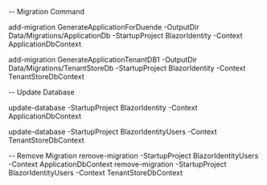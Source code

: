 -- Migration Command

add-migration GenerateApplicationForDuende -OutputDir  Data/Migrations/ApplicationDb  -StartupProject BlazorIdentity -Context ApplicationDbContext

add-migration GenerateApplicationTenantDB1 -OutputDir  Data/Migrations/TenantStoreDb  -StartupProject BlazorIdentity -Context TenantStoreDbContext


-- Update Database

update-database -StartupProject BlazorIdentity  -Context ApplicationDbContext


update-database -StartupProject BlazorIdentityUsers  -Context TenantStoreDbContext



-- Remove Migration
remove-migration  -StartupProject BlazorIdentityUsers -Context ApplicationDbContext
remove-migration  -StartupProject BlazorIdentityUsers -Context TenantStoreDbContext
